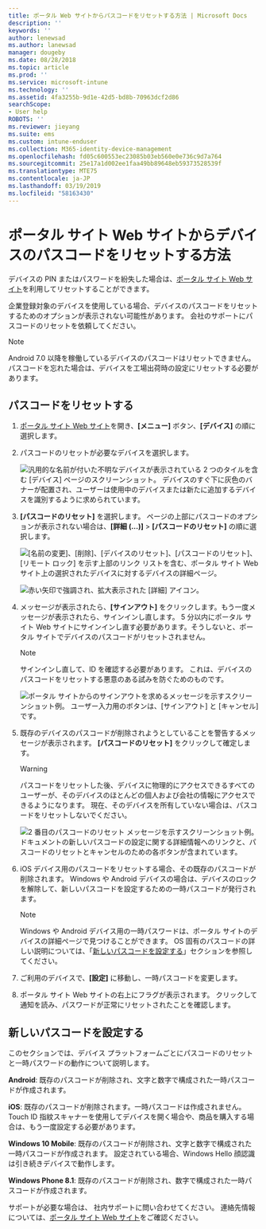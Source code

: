 ```yaml
---
title: ポータル Web サイトからパスコードをリセットする方法 | Microsoft Docs
description: ''
keywords: ''
author: lenewsad
ms.author: lanewsad
manager: dougeby
ms.date: 08/28/2018
ms.topic: article
ms.prod: ''
ms.service: microsoft-intune
ms.technology: ''
ms.assetid: 4fa3255b-9d1e-42d5-bd8b-70963dcf2d86
searchScope:
- User help
ROBOTS: ''
ms.reviewer: jieyang
ms.suite: ems
ms.custom: intune-enduser
ms.collection: M365-identity-device-management
ms.openlocfilehash: fd05c600553ec23085b03eb560e0e736c9d7a764
ms.sourcegitcommit: 25e17a1d002ee1faa49bb89648eb59373528539f
ms.translationtype: MTE75
ms.contentlocale: ja-JP
ms.lasthandoff: 03/19/2019
ms.locfileid: "58163430"
---
```

# <a name="how-to-reset-your-device-passcode-from-the-company-portal-website"></a>ポータル サイト Web サイトからデバイスのパスコードをリセットする方法

デバイスの PIN またはパスワードを紛失した場合は、[ポータル サイト Web サイト](https://portal.manage.microsoft.com)を利用してリセットすることができます。  

企業登録対象のデバイスを使用している場合、デバイスのパスコードをリセットするためのオプションが表示されない可能性があります。 会社のサポートにパスコードのリセットを依頼してください。

   > [!NOTE]
   > Android 7.0 以降を稼働しているデバイスのパスコードはリセットできません。 パスコードを忘れた場合は、デバイスを工場出荷時の設定にリセットする必要があります。 

## <a name="reset-your-passcode"></a>パスコードをリセットする

1.  [ポータル サイト Web サイト](https://portal.manage.microsoft.com)を開き、__[メニュー]__ ボタン、__[デバイス]__ の順に選択します。  

2. パスコードのリセットが必要なデバイスを選択します。  

    ![汎用的な名前が付いた不明なデバイスが表示されている 2 つのタイルを含む [デバイス] ページのスクリーンショット。 デバイスのすぐ下に灰色のバナーが配置され、ユーザーは使用中のデバイスまたは新たに追加するデバイスを識別するように求められています。](./media/rename-reset-device-step2-1808.png) 

3. **[パスコードのリセット]** を選択します。 ページの上部にパスコードのオプションが表示されない場合は、**[詳細 (...)]** > **[パスコードのリセット]** の順に選択します。   

   ![[名前の変更]、[削除]、[デバイスのリセット]、[パスコードのリセット]、[リモート ロック] を示す上部のリンク リストを含む、ポータル サイト Web サイト上の選択されたデバイスに対するデバイスの詳細ページ。 ](./media/rename-reset-device-1808.png)   

    ![赤い矢印で強調され、拡大表示された [詳細] アイコン。](./media/rename-reset-device-step3-more-1808.png)  

4. メッセージが表示されたら、**[サインアウト]** をクリックします。もう一度メッセージが表示されたら、サインインし直します。 5 分以内にポータル サイト Web サイトにサインインし直す必要があります。そうしないと、ポータル サイトでデバイスのパスコードがリセットされません。  

   > [!NOTE]
   > サインインし直して、ID を確認する必要があります。 これは、デバイスのパスコードをリセットする悪意のある試みを防ぐためのものです。

   ![ポータル サイトからのサインアウトを求めるメッセージを示すスクリーンショット例。 ユーザー入力用のボタンは、[サインアウト] と [キャンセル] です。](./media/iwp-reset-passcode-popup-1808.png)

5. 既存のデバイスのパスコードが削除されようとしていることを警告するメッセージが表示されます。 **[パスコードのリセット]** をクリックして確定します。  
    > [!WARNING]
    > パスコードをリセットした後、デバイスに物理的にアクセスできるすべてのユーザーが、そのデバイスのほとんどの個人および会社の情報にアクセスできるようになります。 現在、そのデバイスを所有していない場合は、パスコードをリセットしないでください。  

   ![2 番目のパスコードのリセット メッセージを示すスクリーンショット例。 ドキュメントの新しいパスコードの設定に関する詳細情報へのリンクと、パスコードのリセットとキャンセルのための各ボタンが含まれています。](./media/iwp-reset-passcode-popup2-1808.png) 

6. iOS デバイス用のパスコードをリセットする場合、その既存のパスコードが削除されます。 Windows や Android デバイスの場合は、デバイスのロックを解除して、新しいパスコードを設定するための一時パスコードが発行されます。 

   > [!NOTE]
   > Windows や Android デバイス用の一時パスワードは、ポータル サイトのデバイスの詳細ページで見つけることができます。 OS 固有のパスコードの詳しい説明については、「[新しいパスコードを設定する](reset-your-passcode-cpwebsite.md#set-up-a-new-passcode)」セクションを参照してください。  
   
7. ご利用のデバイスで、**[設定]** に移動し、一時パスコードを変更します。 

8. ポータル サイト Web サイトの右上にフラグが表示されます。 クリックして通知を読み、パスワードが正常にリセットされたことを確認します。  

## <a name="set-up-a-new-passcode"></a>新しいパスコードを設定する  

このセクションでは、デバイス プラットフォームごとにパスコードのリセットと一時パスワードの動作について説明します。  

**Android**: 既存のパスコードが削除され、文字と数字で構成された一時パスコードが作成されます。

**iOS**: 既存のパスコードが削除されます。一時パスコードは作成されません。 Touch ID 指紋スキャナーを使用してデバイスを開く場合や、商品を購入する場合は、もう一度設定する必要があります。  

**Windows 10 Mobile**: 既存のパスコードが削除され、文字と数字で構成された一時パスコードが作成されます。 設定されている場合、Windows Hello 顔認識は引き続きデバイスで動作します。
    
**Windows Phone 8.1**: 既存のパスコードが削除され、数字で構成された一時パスコードが作成されます。  

サポートが必要な場合は、 社内サポートに問い合わせてください。 連絡先情報については、[ポータル サイト Web サイト](https://go.microsoft.com/fwlink/?linkid=2010980)をご確認ください。  
